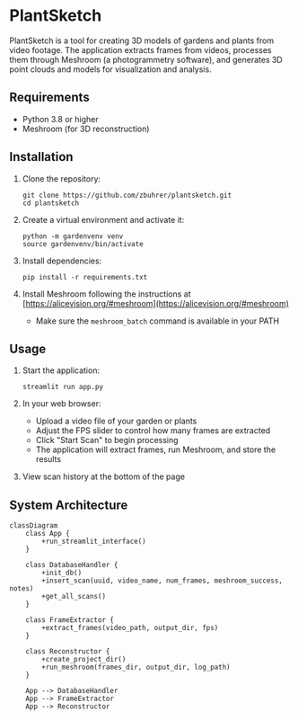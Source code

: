 # PlantSketch

PlantSketch is a tool for creating 3D models of gardens and plants from video footage. The application extracts frames from videos, processes them through Meshroom (a photogrammetry software), and generates 3D point clouds and models for visualization and analysis.

## Requirements

- Python 3.8 or higher
- Meshroom (for 3D reconstruction)

## Installation

1. Clone the repository:
   ```
   git clone https://github.com/zbuhrer/plantsketch.git
   cd plantsketch
   ```

2. Create a virtual environment and activate it:
   ```
   python -m gardenvenv venv
   source gardenvenv/bin/activate
   ```

3. Install dependencies:
   ```
   pip install -r requirements.txt
   ```

4. Install Meshroom following the instructions at [https://alicevision.org/#meshroom](https://alicevision.org/#meshroom)
   - Make sure the `meshroom_batch` command is available in your PATH

## Usage

1. Start the application:
   ```
   streamlit run app.py
   ```

2. In your web browser:
   - Upload a video file of your garden or plants
   - Adjust the FPS slider to control how many frames are extracted
   - Click "Start Scan" to begin processing
   - The application will extract frames, run Meshroom, and store the results

3. View scan history at the bottom of the page

## System Architecture

```mermaid
classDiagram
    class App {
        +run_streamlit_interface()
    }

    class DatabaseHandler {
        +init_db()
        +insert_scan(uuid, video_name, num_frames, meshroom_success, notes)
        +get_all_scans()
    }

    class FrameExtractor {
        +extract_frames(video_path, output_dir, fps)
    }

    class Reconstructor {
        +create_project_dir()
        +run_meshroom(frames_dir, output_dir, log_path)
    }

    App --> DatabaseHandler
    App --> FrameExtractor
    App --> Reconstructor
```
